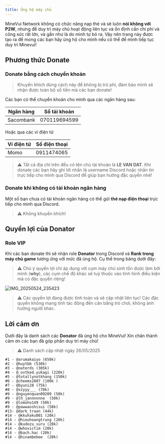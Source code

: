 ```yaml
---
title: Ủng hộ máy chủ
---
```


MineVui Network không có chức năng nạp thẻ và sẽ luôn **nói không với P2W**, nhưng để duy trì máy chủ hoạt động liên tục và ổn định cần chi phí và công sức rất lớn, và gần như là do mình tự bỏ ra. Vậy nên trang này được tạo ra để mong các bạn hãy ủng hộ cho mình nếu có thể để mình tiếp tục duy trì Minevui!

## Phương thức Donate
### Donate bằng cách chuyển khoản

> Khuyến khích dùng cách này để không bị trừ phí, đảm bảo mình sẽ nhận được toàn bộ số tiền mà các bạn donate!

Các bạn có thể chuyển khoản cho mình qua các ngân hàng sau:

| **Ngân hàng** | **Số tài khoản** |
|---------------|------------------|
| Sacombank     | 070119694599     |

Hoặc qua các ví điện tử

| **Ví điện tử** | **Số điện thoại** |
|----------------|-------------------|
| Momo           | 0911474065        |

> :warning: Tất cả địa chỉ trên đều có tên chủ tài khoản là **LE VAN DAT**. Khi donate các bạn hãy ghi lời nhắn là username Discord hoặc nhắn tin trực tiếp cho mình qua Discord để giúp bạn hưởng đặc quyền nhé!

### Donate khi không có tài khoản ngân hàng

Một số bạn chưa có tài khoản ngân hàng có thể gửi **thẻ nạp điện thoại** trực tiếp cho mình qua Discord.
> :warning: Không khuyến khích!

## Quyền lợi của Donator
### Role VIP

Khi các bạn donate thì sẽ nhận role **Donator** trong Discord và **Rank trong máy chủ game** tương ứng với mức đã ủng hộ. Cụ thể trong bảng dưới đây:

> :warning: Chú ý quyền lợi chỉ áp dụng với cụm máy chủ sinh tồn được làm bởi mình (**why**), các cụm chế độ khác sẽ tuỳ thuộc vào tình hình điều kiện mà có đặc quyền riêng!

![IMG_20250524_235423](https://github.com/user-attachments/assets/d9379530-9955-4810-9eec-813eaf274e54)


> :warning: Các quyền lợi đang được tính toán và sẽ cập nhật liên tục! Các đặc quyền không mang tính tác động đến cân bằng trò chơi, không ảnh hưởng người khác.

## Lời cảm ơn

Dưới đây là danh sách các **Donator** đã ủng hộ cho MineVui! Xin chân thành cảm ơn các bạn đã góp phần duy trì máy chủ!
> :warning: Danh sách cập nhật ngày 26/05/2025

```
#1 - @arumakaiyo (650k)
#2 - @huytbb (530k)
#3 - @naterds (305k)
#4 - @_ovtked.yukagi (220k)
#5 - @totallynotkhang (150k)
#6 - @cheems2807 (100k )
#7 - @byuni28 (75k)
#8 - @szyyy___ (70k)
#9 - @nguyenquan09209 (50k)
#9 - @lh_jannnnnne  (50k)
#9 - @lomoho149 (50k)
#9 - @pawwaoshisui (50k)
#13- @dark_traan (44k)
#14 - @kkuhaku001 (20k)
#14 - @hieuhoangtrung (20k)
#14 - @kudozu_suru (20k)
#14 - @whovictim (20k)
#14 - @bach.hac (20k)
#14 - @hinambebee  (20k)
```
